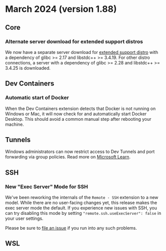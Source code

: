 # March 2024 (version 1.88)

## Core

### Alternate server download for extended support distros

We now have a separate server download for [extended support distro](https://aka.ms/vscode-remote/faq/old-linux) with a dependency of glibc >= 2.17 and libstdc++ >= 3.4.19. For other distro connections, a server with a dependency of glibc >= 2.28 and libstdc++ >= 3.4.25 is downloaded.

## Dev Containers

### Automatic start of Docker

When the Dev Containers extension detects that Docker is not running on Windows or Mac, it will now check for and automatically start Docker Desktop. This should avoid a common manual step after rebooting your machine.

## Tunnels

Windows administrators can now restrict access to Dev Tunnels and port forwarding via group policies. Read more on [Microsoft Learn](https://learn.microsoft.com/en-us/azure/developer/dev-tunnels/policies).

## SSH

### New "Exec Server" Mode for SSH

We've been reworking the internals of the `Remote - SSH` extension to a new model. While there are no user-facing changes yet, this release makes the exec server mode the default. If you experience new issues with SSH, you can try disabling this mode by setting `"remote.ssh.useExecServer": false` in your user settings.

Please be sure to [file an issue](https://github.com/microsoft/vscode-remote-release/issues/new) if you run into any such problems.

## WSL
